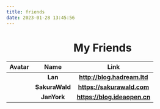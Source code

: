 ```yaml
---
title: friends
date: 2023-01-28 13:45:56
---
```




# My Friends

<style>h1 {         text-align: center;     }     .avatar{        width: 96px;        height: 96px;     }     table {         margin: auto;     }     td {     	font-weight: bold; 	} </style>


|   Avatar   |    Name    |           Link           |       
| :--------: | :--------: | :----------------------: |
| <img class="acatar" src="https://avatars.githubusercontent.com/u/37663413?v=4" alt />|    Lan     | http://blog.hadream.ltd  |
| <img class="acatar" src="https://avatars.githubusercontent.com/u/10484271?v=4" alt />| SakuraWald |  https://sakurawald.com  |
| <img class="acatar" src="https://avatars.githubusercontent.com/u/88621545?v=4" alt/>|  JanYork   | https://blog.ideaopen.cn |